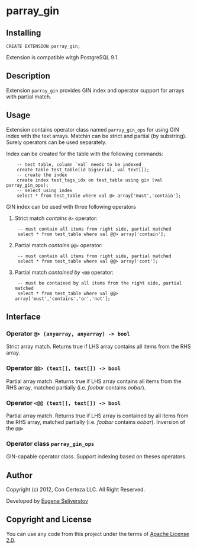 parray_gin
==========

Installing
----------

    CREATE EXTENSION parray_gin;

Extension is compatible witgh PostgreSQL 9.1.

Description
-----------

Extension `parray_gin` provides GIN index and operator support for arrays with partial match.

Usage
-----

Extension contains operator class named `parray_gin_ops` for using GIN index with the text arrays. Matchin can be strict and partial (by substring). Surely operators can be used separately.

Index can be created for the table with the following commands:

        -- test table, column `val` needs to be indexed
        create table test_table(id bigserial, val text[]);
        -- create the index
        create index test_tags_idx on test_table using gin (val parray_gin_ops);
        -- select using index
        select * from test_table where val @> array['must','contain'];

GIN index can be used with three following operators

1. Strict match _contains_ `@>` operator:

        -- must contain all items from right side, partial matched
        select * from test_table where val @@> array['contain'];


2. Partial match _contains_ `@@>` operator:

        -- must contain all items from right side, partial matched
        select * from test_table where val @@> array['cont'];


3. Partial match _contained by_ `<@@` operator:

        -- must be contained by all items from the right side, partial matched
        select * from test_table where val @@> array['must','contains','or','not'];



Interface
---------

### Operator `@> (anyarray, anyarray) -> bool`

Strict array match. Returns true if LHS array contains all items from the RHS array.

### Operator `@@> (text[], text[]) -> bool`

Partial array match. Returns true if LHS array contains all items from the RHS array,
matched partially (i.e. _foobar_ contains _oobar_).

### Operator `<@@ (text[], text[]) -> bool`

Partial array match. Returns true if LHS array is contained by all items from the RHS array, matched partially (i.e. _foobar_ contains _oobar_). Inversion of the `@@>`

### Operator class `parray_gin_ops`

GIN-capable operator class. Support indexing based on theses operators.

Author
------

Copyright (c) 2012, Con Certeza LLC. All Right Reserved.

Developed by [Eugene Seliverstov](theirix@concerteza.ru)

Copyright and License
---------------------

You can use any code from this project under the terms of [Apache License 2.0](http://www.apache.org/licenses/LICENSE-2.0).
